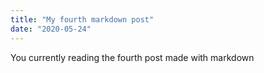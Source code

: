 ```yaml
---
title: "My fourth markdown post"
date: "2020-05-24"
---
```


You currently reading the fourth post made with markdown
